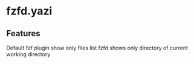 # fzfd.yazi

## Features

Default fzf plugin show only files list
fzfd shows only directory of current working directory
